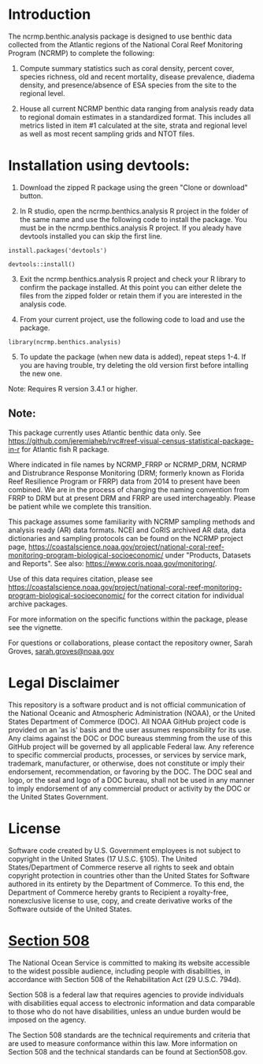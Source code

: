 
# Introduction

The ncrmp.benthic.analysis package is designed to use benthic data collected from the Atlantic regions of the National Coral Reef Monitoring Program (NCRMP) to complete the following:

1. Compute summary statistics such as coral density, percent cover, species richness, old and recent mortality, disease prevalence, diadema density, and presence/absence of ESA species from the site to the regional level.

2. House all current NCRMP benthic data ranging from analysis ready data to regional domain estimates in a standardized format. This includes all metrics listed in item #1 calculated at the site, strata and regional level as well as most recent sampling grids and NTOT files. 

# Installation using devtools: 

1. Download the zipped R package using the green "Clone or download" button.

2. In R studio, open the ncrmp.benthics.analysis R project in the folder of the same name and use the following code to install the package. You must be in the ncrmp.benthics.analysis R project. If you aleady have devtools installed you can skip the first line. 

```
install.packages('devtools')

devtools::install()
```
3. Exit the ncrmp.benthics.analysis R project and check your R library to confirm the package installed. At this point you can either delete the files from the zipped folder or retain them if you are interested in the analysis code. 

4. From your current project, use the following code to load and use the package. 

```
library(ncrmp.benthics.analysis) 
```
5. To update the package (when new data is added), repeat steps 1-4. If you are having trouble, try deleting the old version first before intalling the new one. 

Note: Requires R version 3.4.1 or higher.

## Note: 

This package currently uses Atlantic benthic data only. See https://github.com/jeremiaheb/rvc#reef-visual-census-statistical-package-in-r for Atlantic fish R package.

Where indicated in file names by NCRMP_FRRP or NCRMP_DRM, NCRMP and Distrubrance Response Monitoring (DRM; formerly known as Florida Reef Resilience Program or FRRP) data from 2014 to present have been combined. We are in the process of changing the naming convention from FRRP to DRM but at present DRM and FRRP are used interchageably. Please be patient while we complete this transition. 

This package assumes some familiarity with NCRMP sampling methods and analysis ready (AR) data formats. NCEI and CoRIS archived AR data, data dictionaries and sampling protocols can be found on the NCRMP project page, https://coastalscience.noaa.gov/project/national-coral-reef-monitoring-program-biological-socioeconomic/ under "Products, Datasets and Reports". See also: https://www.coris.noaa.gov/monitoring/.

Use of this data requires citation, please see https://coastalscience.noaa.gov/project/national-coral-reef-monitoring-program-biological-socioeconomic/ for the correct citation for individual archive packages. 

For more information on the specific functions within the package, please see the vignette. 

For questions or collaborations, please contact the repository owner, Sarah Groves, sarah.groves@noaa.gov 



# Legal Disclaimer
This repository is a software product and is not official communication of the National Oceanic and Atmospheric Administration (NOAA), or the United States Department of Commerce (DOC). All NOAA GitHub project code is provided on an 'as is' basis and the user assumes responsibility for its use. Any claims against the DOC or DOC bureaus stemming from the use of this GitHub project will be governed by all applicable Federal law. Any reference to specific commercial products, processes, or services by service mark, trademark, manufacturer, or otherwise, does not constitute or imply their endorsement, recommendation, or favoring by the DOC. The DOC seal and logo, or the seal and logo of a DOC bureau, shall not be used in any manner to imply endorsement of any commercial product or activity by the DOC or the United States Government.

# License 

Software code created by U.S. Government employees is not subject to copyright in the United States (17 U.S.C. §105). The United States/Department of Commerce reserve all rights to seek and obtain copyright protection in countries other than the United States for Software authored in its entirety by the Department of Commerce. To this end, the Department of Commerce hereby grants to Recipient a royalty-free, nonexclusive license to use, copy, and create derivative works of the Software outside of the United States.


# [Section 508](https://oceanservice.noaa.gov/accessibility-statement.html)

The National Ocean Service is committed to making its website accessible to the widest possible audience, including people with disabilities, in accordance with Section 508 of the Rehabilitation Act (29 U.S.C. 794d).

Section 508 is a federal law that requires agencies to provide individuals with disabilities equal access to electronic information and data comparable to those who do not have disabilities, unless an undue burden would be imposed on the agency.

The Section 508 standards are the technical requirements and criteria that are used to measure conformance within this law. More information on Section 508 and the technical standards can be found at Section508.gov.
